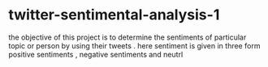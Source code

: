 # twitter-sentimental-analysis-1
the objective of this project is to determine the sentiments of particular topic or person by using their tweets . here sentiment is given in three form positive sentiments , negative sentiments and neutrl
